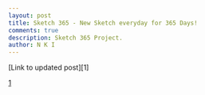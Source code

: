 ```yaml
---
layout: post
title: Sketch 365 - New Sketch everyday for 365 Days!
comments: true
description: Sketch 365 Project.
author: N K I
---
```


[Link to updated post][1]

[1](https://www.ddraffft.in/2018/03/19/Sketch-365.html)